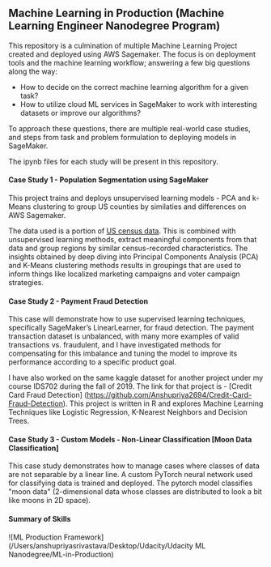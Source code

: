 ## Machine Learning in Production (Machine Learning Engineer Nanodegree Program)

This repository is a culmination of multiple Machine Learning Project created and deployed using AWS Sagemaker. The focus is on deployment tools and the machine learning workflow; answering a few big questions along the way:

* How to decide on the correct machine learning algorithm for a given task?
* How to utilize cloud ML services in SageMaker to work with interesting datasets or improve our algorithms?

To approach these questions, there are multiple real-world case studies, and steps from task and problem formulation to deploying models in SageMaker.

The ipynb files for each study will be present in this repository.

#### Case Study 1 - Population Segmentation using SageMaker

This project trains and deploys unsupervised learning models - PCA and k-Means clustering to group US counties by similaties and differences on AWS Sagemaker.

The data used is a portion of [US census data](https://www.census.gov/data.html). This is combined with unsupervised learning methods, extract meaningful components from that data and group regions by similar census-recorded characteristics. The insights obtained by deep diving into Principal Components Analysis (PCA) and K-Means clustering methods results in groupings that are used to inform things like localized marketing campaigns and voter campaign strategies.

#### Case Study 2 - Payment Fraud Detection

This case will demonstrate how to use supervised learning techniques, specifically SageMaker’s LinearLearner, for fraud detection. The payment transaction dataset is unbalanced, with many more examples of valid transactions vs. fraudulent, and I have investigated methods for compensating for this imbalance and tuning the model to improve its performance according to a specific product goal.

I have also worked on the same kaggle dataset for another project under my course IDS702 during the fall of 2019. The link for that project is - [Credit Card Fraud Detection] (https://github.com/Anshupriya2694/Credit-Card-Fraud-Detection). This project is written in R and explores Machine Learning Techniques like Logistic Regression, K-Nearest Neighbors and Decision Trees.

#### Case Study 3 - Custom Models - Non-Linear Classification [Moon Data Classification]

This case study demonstrates how to manage cases where classes of data are not separable by a linear line. A custom PyTorch neural network used for classifying data is trained and deployed.
The pytorch model classifies "moon data" (2-dimensional data whose classes are distributed to look a bit like moons in 2D space). 

#### Summary of Skills

![ML Production Framework] (/Users/anshupriyasrivastava/Desktop/Udacity/Udacity ML Nanodegree/ML-in-Production)

